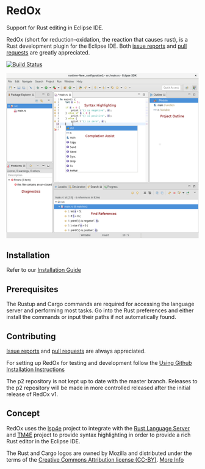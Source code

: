 # RedOx
Support for Rust editing in Eclipse IDE.

RedOx (short for reduction–oxidation, the reaction that causes rust), is a Rust development plugin for the Eclipse IDE. Both [issue reports](https://github.com/LucasBullen/redOx/issues) and [pull requests](https://github.com/LucasBullen/redOx/pulls) are greatly appreciated.

[![Build Status](https://travis-ci.org/LucasBullen/redOx.svg?branch=master)](https://travis-ci.org/LucasBullen/redOx)

![Screenshot](images/editorOverview.png "Screenshot of RedOx editor")

## Installation
Refer to our [Installation Guide](documentation/Installation.md)

## Prerequisites

The Rustup and Cargo commands are required for accessing the language server and performing most tasks. Go into the Rust preferences and either install the commands or input their paths if not automatically found.

## Contributing
[Issue reports](https://github.com/LucasBullen/redOx/issues) and [pull requests](https://github.com/LucasBullen/redOx/pulls) are always appreciated.

For setting up RedOx for testing and development follow the [Using Github Installation Instructions](documentation/Installation.md#using-github)

The p2 repository is not kept up to date with the master branch. Releases to the p2 repository will be made in more controlled released after the initial release of RedOx v1.

## Concept

RedOx uses the [lsp4e](https://projects.eclipse.org/projects/technology.lsp4e) project to integrate with the [Rust Language Server](https://github.com/rust-lang-nursery/rls) and [TM4E](https://projects.eclipse.org/projects/technology.tm4e) project to provide syntax highlighting in order to provide a rich Rust editor in the Eclipse IDE.

The Rust and Cargo logos are owned by Mozilla and distributed under the terms of the [Creative Commons Attribution license (CC-BY)](https://creativecommons.org/licenses/by/4.0/). [More Info](https://www.rust-lang.org/en-US/legal.html)
